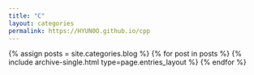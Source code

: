 ```yaml
---
title: "C"
layout: categories
permalink: https://HYUN0O.github.io/cpp
---
```



{% assign posts = site.categories.blog %}
{% for post in posts %} {% include archive-single.html type=page.entries_layout %} {% endfor %}
